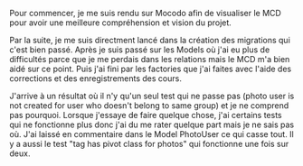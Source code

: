 Pour commencer, je me suis rendu sur Mocodo afin de visualiser le MCD pour avoir une meilleure compréhension et vision du projet.

Par la suite, je me suis directment lancé dans la création des migrations qui c'est bien passé. Après je suis passé sur les Models où j'ai eu plus de difficultés parce que je me perdais dans les relations mais le MCD m'a bien aidé sur ce point. Puis j'ai fini par les factories que j'ai faites avec l'aide des corrections et des enregistrements des cours.

J'arrive à un résultat où il n'y qu'un seul test qui ne passe pas (photo user is not created for user who doesn't belong to same group) et je ne comprend pas pourquoi. Lorsque j'essaye de faire quelque chose, j'ai certains tests qui ne fonctionne plus donc j'ai du me rater quelque part mais je ne sais pas où. J'ai laissé en commentaire dans le Model PhotoUser ce qui casse tout. Il y a aussi le test "tag has pivot class for photos" qui fonctionne une fois sur deux.
